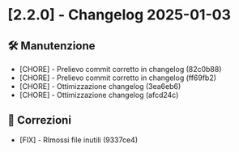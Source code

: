 # [2.2.0] - Changelog 2025-01-03

## 🛠️ Manutenzione
- [CHORE] - Prelievo commit corretto in changelog (82c0b88)
- [CHORE] - Prelievo commit corretto in changelog (ff69fb2)
- [CHORE] - Ottimizzazione changelog (3ea6eb6)
- [CHORE] - Ottimizzazione changelog (afcd24c)

## 🐛 Correzioni
- [FIX] - RImossi file inutili (9337ce4)


